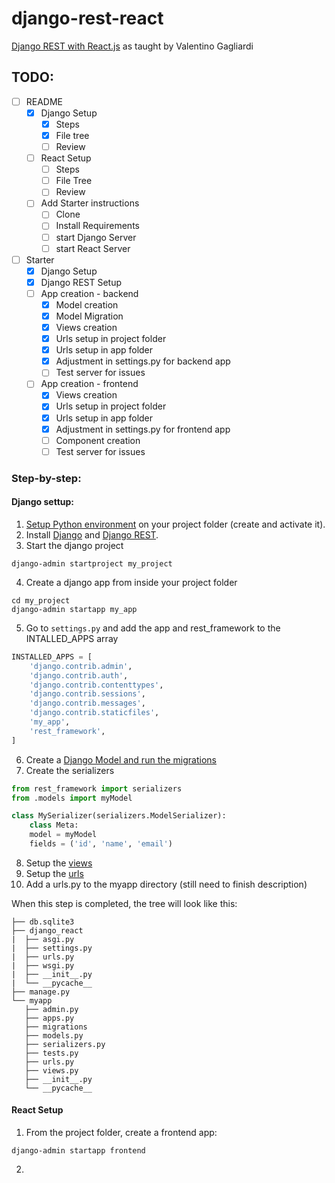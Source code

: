 # django-rest-react

[Django REST with React.js](https://www.valentinog.com/blog/drf/) as taught by Valentino Gagliardi

## TODO:

- [ ] README
  - [x] Django Setup
    - [x] Steps
    - [x] File tree
    - [ ] Review
  - [ ] React Setup
    - [ ] Steps
    - [ ] File Tree
    - [ ] Review
  - [ ] Add Starter instructions
    - [ ] Clone
    - [ ] Install Requirements
    - [ ] start Django Server
    - [ ] start React Server
- [ ] Starter
  - [x] Django Setup
  - [x] Django REST Setup
  - [ ] App creation - backend
    - [x] Model creation
    - [x] Model Migration
    - [x] Views creation
    - [x] Urls setup in project folder
    - [x] Urls setup in app folder
    - [x] Adjustment in settings.py for backend app
    - [ ] Test server for issues
  - [ ] App creation - frontend
    - [x] Views creation
    - [x] Urls setup in project folder
    - [x] Urls setup in app folder
    - [x] Adjustment in settings.py for frontend app
    - [ ] Component creation
    - [ ] Test server for issues

### Step-by-step:

#### Django settup:

1. [Setup Python environment](https://docs.python.org/3/library/venv.html) on your project folder (create and activate it).
2. Install [Django](https://www.djangoproject.com/download/) and [Django REST](https://www.django-rest-framework.org/).
3. Start the django project

```
django-admin startproject my_project
```

4. Create a django app from inside your project folder

```
cd my_project
django-admin startapp my_app
```

5. Go to `settings.py` and add the app and rest_framework to the INTALLED_APPS array

```python
INSTALLED_APPS = [
    'django.contrib.admin',
    'django.contrib.auth',
    'django.contrib.contenttypes',
    'django.contrib.sessions',
    'django.contrib.messages',
    'django.contrib.staticfiles',
    'my_app',
    'rest_framework',
]
```

6. Create a [Django Model and run the migrations](https://www.digitalocean.com/community/tutorials/how-to-create-django-models)
7. Create the serializers

```python
from rest_framework import serializers
from .models import myModel

class MySerializer(serializers.ModelSerializer):
    class Meta:
    model = myModel
    fields = ('id', 'name', 'email')
```

8. Setup the [views](https://docs.djangoproject.com/en/3.0/topics/http/views/)
9. Setup the [urls](https://docs.djangoproject.com/en/3.0/ref/urls/)
10. Add a urls.py to the myapp directory (still need to finish description)

When this step is completed, the tree will look like this:

```
├── db.sqlite3
├── django_react
|  ├── asgi.py
|  ├── settings.py
|  ├── urls.py
|  ├── wsgi.py
|  ├── __init__.py
|  └── __pycache__
├── manage.py
└── myapp
   ├── admin.py
   ├── apps.py
   ├── migrations
   ├── models.py
   ├── serializers.py
   ├── tests.py
   ├── urls.py
   ├── views.py
   ├── __init__.py
   └── __pycache__
```

#### React Setup

1. From the project folder, create a frontend app:

```
django-admin startapp frontend
```

2.
